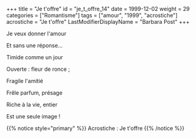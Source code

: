 +++
title = "Je t'offre"
id = "je_t_offre_14"
date = 1999-12-02
weight = 29
categories = ["Romantisme"]
tags = ["amour", "1999", "acrostiche"]
acrostiche = "Je t'offre"
LastModifierDisplayName = "Barbara Post"
+++

Je veux donner l'amour

Et sans une réponse...

Timide comme un jour

Ouverte : fleur de ronce ;

Fragile l'amitié

Frêle parfum, présage

Riche à la vie, entier

Est une seule image !

{{% notice style="primary" %}}
Acrostiche : Je t'offre
{{% /notice %}}
